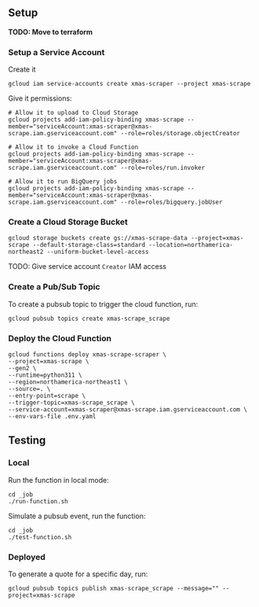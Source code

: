 ## Setup

**TODO: Move to terraform**

### Setup a Service Account
Create it
```
gcloud iam service-accounts create xmas-scraper --project xmas-scrape
```

Give it permissions:
```
# Allow it to upload to Cloud Storage
gcloud projects add-iam-policy-binding xmas-scrape --member="serviceAccount:xmas-scraper@xmas-scrape.iam.gserviceaccount.com" --role=roles/storage.objectCreator

# Allow it to invoke a Cloud Function
gcloud projects add-iam-policy-binding xmas-scrape --member="serviceAccount:xmas-scraper@xmas-scrape.iam.gserviceaccount.com" --role=roles/run.invoker

# Allow it to run BigQuery jobs
gcloud projects add-iam-policy-binding xmas-scrape --member="serviceAccount:xmas-scraper@xmas-scrape.iam.gserviceaccount.com" --role=roles/bigquery.jobUser
```




### Create a Cloud Storage Bucket
```
gcloud storage buckets create gs://xmas-scrape-data --project=xmas-scrape --default-storage-class=standard --location=northamerica-northeast2 --uniform-bucket-level-access
```

TODO: Give service account `Creator` IAM access

### Create a Pub/Sub Topic
To create a pubsub topic to trigger the cloud function, run:
```
gcloud pubsub topics create xmas-scrape_scrape
```

### Deploy the Cloud Function
```
gcloud functions deploy xmas-scrape-scraper \
--project=xmas-scrape \
--gen2 \
--runtime=python311 \
--region=northamerica-northeast1 \
--source=. \
--entry-point=scrape \
--trigger-topic=xmas-scrape_scrape \
--service-account=xmas-scraper@xmas-scrape.iam.gserviceaccount.com \
--env-vars-file .env.yaml
```

## Testing
### Local
Run the function in local mode:
```
cd _job
./run-function.sh
```

Simulate a pubsub event, run the function:
```
cd _job
./test-function.sh
```

### Deployed
To generate a quote for a specific day, run:
```
gcloud pubsub topics publish xmas-scrape_scrape --message="" --project=xmas-scrape
```

